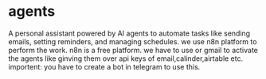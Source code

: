 # agents
A personal assistant powered by AI agents to automate tasks like sending emails, setting reminders, and managing schedules.
we use n8n platform to perform the work.
n8n is a free platform.
we have to use or gmail to activate the agents like ginving them over api keys of email,calinder,airtable etc.
importent: you have to create a bot in telegram to use this.
